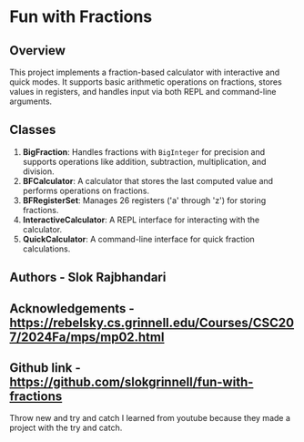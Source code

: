 # Fun with Fractions

## Overview

This project implements a fraction-based calculator with interactive and quick modes. It supports basic arithmetic operations on fractions, stores values in registers, and handles input via both REPL and command-line arguments.

## Classes

1. **BigFraction**: Handles fractions with `BigInteger` for precision and supports operations like addition, subtraction, multiplication, and division.
2. **BFCalculator**: A calculator that stores the last computed value and performs operations on fractions.
3. **BFRegisterSet**: Manages 26 registers ('a' through 'z') for storing fractions.
4. **InteractiveCalculator**: A REPL interface for interacting with the calculator.
5. **QuickCalculator**: A command-line interface for quick fraction calculations.

## Authors - Slok Rajbhandari
## Acknowledgements - https://rebelsky.cs.grinnell.edu/Courses/CSC207/2024Fa/mps/mp02.html

## Github link - https://github.com/slokgrinnell/fun-with-fractions

Throw new and try and catch I learned from youtube because they made a project with the try and catch.